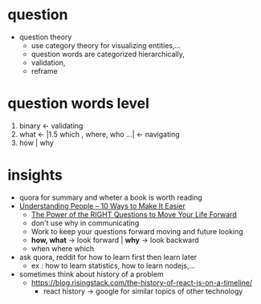 # question

- question theory
     - use category theory for visualizing entities,...
     - question words are categorized hierarchically,
     - validation,
     - reframe

# question words level

1. binary <- validating
2. what <- |1.5 which , where, who ...| <- navigating
3. how | why

# insights

- quora for summary and wheter a book is worth reading
- [Understanding People – 10 Ways to Make It Easier](https://www.harleytherapy.co.uk/counselling/understanding-people.htm)
     - [The Power of the RIGHT Questions to Move Your Life Forward](https://www.harleytherapy.co.uk/counselling/good-questions-to-ask.htm)
     - don't use why in communicating
     - Work to keep your questions forward moving and future looking
     - **how, what** -> look forward | **why** -> look backward
     - when where which
- ask quora, reddit for how to learn first then learn later
     - ex : how to learn statistics, how to learn nodejs,...
- sometimes think about history of a problem
     - https://blog.risingstack.com/the-history-of-react-js-on-a-timeline/
          - react history -> google for similar topics of other technology
